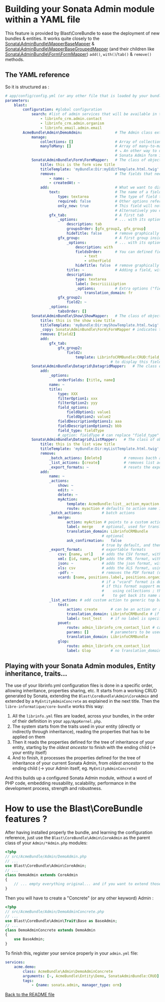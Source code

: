 Building your Sonata Admin module within a YAML file
====================================================

This feature is provided by Blast\CoreBundle to ease the deployment of new bundles & entities. It works quite closely to the  [Sonata\AdminBundle\MapperBaseMapper](https://github.com/sonata-project/SonataAdminBundle/blob/master/Mapper/BaseMapper.php) & [Sonata\AdminBundle\MapperBaseGroupedMapper](https://github.com/sonata-project/SonataAdminBundle/blob/master/Mapper/BaseGroupedMapper.php) (and their children like [Sonata\AdminBundle\Form\FormMapper](https://github.com/sonata-project/SonataAdminBundle/blob/master/Form/FormMapper.php)) ```add()```, ```with()```/```tab()``` & ```remove()``` methods.

The YAML reference
------------------

So it is structured as :

```yaml
# app/config/config.yml (or any other file that is loaded by your bundle)
parameters:
    blast:
        configuration: #global configuration
            search: #list of admin services that will be available in the global search box (they will appear in the same order)
                - librinfo_crm.admin.contact
                - librinfo_crm.admin.organism
                - librinfo_email.admin.email
        AcmeBundle\Admin\DemoAdmin:               # The Admin class extension
            manage:
                collections: []                   # Array of collections that need to be managed, in relation with the embeded objects (e.g. House::$doors -> [doors])
                manyToMany: []                    # Array of many-to-many relations that need to be managed, to perform correct updates both on the ownerSide and on the inverseSide
                                                  # ↘ An other way to do the same things automagically is to use the trait Blast\CoreBundle\Admin\Traits\HandlesRelationsAdmin within your
                                                  # Sonata Admin form instead of the Blast\CoreBundle\Admin\Traits\Base
            Sonata\AdminBundle\Form\FormMapper:   # The class of objects that needs to be configured (here the edit/create form)
                title: this is the form view title 
                titleTemplate: 'myBundle:Dir:myEditTemplate.html.twig'
                remove:                           # The fields that need to be removed from inheritance (array)
                    - name: ~
                    - createdAt: ~
                add:                              # What we want to display (associative array)
                    text:                         # The name of a field that needs to be directly injected (without any tab)
                        type: textarea            # The type of field to display
                        required: false           # Other options refering to the BaseMapper super-class used
                        only_new: true            # This field will not be used in edit forms
                                                  # Alternatively you can set only_not_new: true to remove the field from create forms
                    gfx_tab:                      # A first tab
                        _options:                 # ... with its options (cf. BaseGroupedMapper::with() options)
                            description: tab
                            groupsOrder: [gfx_group2, gfx_group]
                            hideTitle: false      # remove graphically the title of the tab (false by default)
                        gfx_group:                # A first group inside the "tab"
                            _options:             # ... with its options (cf. BaseGroupedMapper::with() options)
                                description: with
                                fieldsOrder:      # You can defined fields order in this key.
                                    - text
                                    - otherField
                                hideTitle: false  # remove graphically the title of the group (false by default)
                            title: ~              # Adding a field, with no option
                            description:
                                type: textarea
                                label: Descriiiiiiption
                                _options:         # Extra options ("fieldDescriptionOptions" in the BaseMapper::add super-class)
                                    translation_domain: fr
                        gfx_group2:
                            field2: ~
                    _options:
                        tabsOrder: []
            Sonata\AdminBundle\Show\ShowMapper:   # The class of objects that needs to be configured (here the "show" view)
                title: this is the show view title 
                titleTemplate: 'myBundle:Dir:myShowTemplate.html.twig'
                _copy: Sonata\AdminBundle\Form\FormMapper # indicates to take the configuration of an other class of the current Admin class extension (including its parents configuration)
                remove: [field2]
                add:
                    gfx_tab:
                        gfx_group2:
                            field2:
                                template: LibrinfoCRMBundle:CRUD:field_subobject.html.twig # this allows you
                                                # to display this field using a specific template of your own.
            Sonata\AdminBundle\Datagrid\DatagridMapper:   # The class of objects that needs to be configured (here the "filters")
                add:
                    _options:
                        orderFields: [title, name]
                    name: ~
                    title:
                        type: XXX
                        filterOption1: xxx
                        filterOption2: yyy
                        field_options:
                            fieldOption1: value1
                            fieldOption2: value2
                        fieldDescriptionOptions1: aaa
                        fieldDescriptionOptions2: bbb
                        field_type: fieldType
                        #_option: fieldType # can replace "field_type"
            Sonata\AdminBundle\Datagrid\ListMapper:   # The class of objects that needs to be configured (here the "list" view)
                title: this is the list view title 
                titleTemplate: 'myBundle:Dir:myListTemplate.html.twig'
                remove:
                    _batch_actions: [delete]          # removes bacth actions (bottom of the list view)
                    _list_actions: [create]           # removes list actions (generic actions in top bar of the list view)
                    _export_formats: ~                # resets the export formats as it was before using any customized CoreAdmin
                add:
                    name: ~
                    _actions:
                        show: ~
                        edit: ~
                        delete: ~
                        myAction:
                            template: AcmeBundle:list__action_myaction.html.twig 
                            route: myaction # defaults to action name if not set
                    _batch_actions:         # batch actions
                        merge:
                            action: myAction # points to a custom action previously defined in _actions key
                            label: merge    # optional, used for translation. if not specified the label is built on "batch_action_[merge]"
                            translation_domain: LibrinfoCRMBundle
                                            # optional
                            ask_confirmation:   false
                                            # true by default, and then ask for a user confirmation
                    _export_format:         # exportable formats
                        csv: [name, url]    # adds the CSV format, with fields name & url (and overwrites the previous configurations!!)
                        xml: [id, name, url]# adds the XML format, with fields id, name & url
                        json: ~             # adds the json format, with default fields
                        xls: csv            # adds the XLS format, using the CSV fields (copying)
                        -pdf: ~             # removes the PDF format (unavailable by default)
                        vcard: [name, positions.label, positions.organism.name]
                                            # if a "vcard" format is defined in your custom Exporter, you can use it here
                                            # if this format support multi-dimensional data, you can build 2 levels data
                                            #    using collections ; then [collection].name will iterate on each element
                                            #    to get back its name an produce a 2 dimension array
                    _list_action: # add custom action to generic top bar actions in list view
                        test:
                            action: create      # can be an action or a route
                            translation_domain: LibrinfoCRMBundle # if no translation_domain is defined, then the label will not be translated
                            label: test_test    # if no label is specified, the name (key) of the action is used instead
                        pouet:
                            route: admin_librinfo_crm_contact_list # can be a route or an action
                            params: []          # parameters to be used when calling the route
                            translation_domain: LibrinfoCRMBundle
                        glop:
                            route: admin_librinfo_crm_contact_list
                            label: Glop         # no translation_domain given, then the label is used without any translation

```

Playing with your Sonata Admin modules, Entity inheritance, traits...
---------------------------------------------------------------------

The use of your librinfo.yml configuration files is done in a specific order, allowing inheritance, properties sharing, etc. It starts from a working CRUD generated by Sonata, extending the ```Blast\CoreBundle\Admin\CoreAdmin``` and extended by a ```MyEntityAdminConcrete``` as explained in the next title. Then the ```libre-informatique/core-bundle``` works this way:

1. All the ```librinfo.yml``` files are loaded, across your bundles, in the order of their definition in your ```app/AppKernel.php```.
2. The system starts from the traits used in your entity (directly or indirectly through inheritance), reading the properties that has to be applied on them
3. Then it reads the properties defined for the tree of inheritance of your entity, starting by the *oldest ancestor* to finish with the ending child (→ your entity itself)
4. And to finish, it processes the properties defined for the tree of inheritance of your current Sonata Admin, from *oldest ancestor* to the ending child (→ your Admin itself, eg. ```MyEntityAdminConcrete```)

And this builds up a configured Sonata Admin module, without a word of PHP code, embedding reusability, scalability, performance in the development process, strength and robustness.

How to use the Blast\CoreBundle features ?
=============================================

After having installed properly the bundle, and learning the configuration reference, just use the ```Blast\CoreBundle\Admin\CoreAdmin``` as the parent class of your ```Admin/*Admin.php``` modules:

```php
<?php
// src/AcmeBundle/Admin/DemoAdmin.php
// ...
use Blast\CoreBundle\Admin\CoreAdmin;
// ...
class DemoAdmin extends CoreAdmin
{
    // ... empty everything original... and if you want to extend those methods, always call parent::METHOD(); somewhere
}
```

Then you will have to create a "Concrete" (or any other keyword) Admin :

```php
<?php
// src/AcmeBundle/Admin/DemoAdminConcrete.php
// ...
use Blast\CoreBundle\Admin\Trait\Base as BaseAdmin;
// ...
class DemoAdminConcrete extends DemoAdmin
{
    use BaseAdmin;
}
```

To finish this, register your service properly in your ```admin.yml``` file:
```yaml
services:
    acme.demo:
        class: AcmeBundle\Admin\DemoAdminConcrete
        arguments: [~, AcmeBundle\Entity\Demo, SonataAdminBundle:CRUD]
        tags:
            - {name: sonata.admin, manager_type: orm}
```

[Back to the README file](../../README.md)
